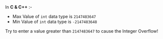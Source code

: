 In **C & C++** :-
- Max Value of `int` data type is `2147483647`
- Min Value of `int` data type is `-2147483648`

Try to enter a value greater than `2147483647` to cause the Integer Overflow!